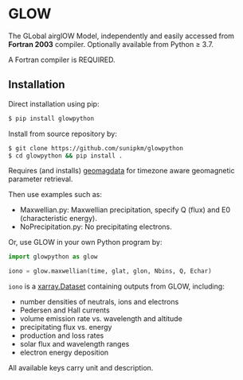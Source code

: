 # GLOW

The GLobal airglOW Model, independently and easily accessed from **Fortran 2003** compiler.
Optionally available from Python &ge; 3.7.

A Fortran compiler is REQUIRED.

## Installation

Direct installation using pip:
```sh
$ pip install glowpython
```

Install from source repository by:

```sh
$ git clone https://github.com/sunipkm/glowpython
$ cd glowpython && pip install .
```

Requires (and installs) [geomagdata](https://pypi.org/project/geomagdata/) for timezone aware geomagnetic parameter retrieval.

Then use examples such as:

* Maxwellian.py: Maxwellian precipitation, specify Q (flux) and E0 (characteristic energy).
* NoPrecipitation.py: No precipitating electrons.

Or, use GLOW in your own Python program by:
```python
import glowpython as glow

iono = glow.maxwellian(time, glat, glon, Nbins, Q, Echar)
```

`iono` is a
[xarray.Dataset](http://xarray.pydata.org/en/stable/generated/xarray.Dataset.html)
containing outputs from GLOW, including:

* number densities of neutrals, ions and electrons
* Pedersen and Hall currents
* volume emission rate vs. wavelength and altitude
* precipitating flux vs. energy
* production and loss rates
* solar flux and wavelength ranges
* electron energy deposition

All available keys carry unit and description.




